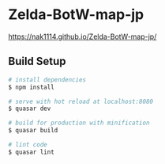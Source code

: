 # Zelda-BotW-map-jp

https://nak1114.github.io/Zelda-BotW-map-jp/

## Build Setup

``` bash
# install dependencies
$ npm install

# serve with hot reload at localhost:8080
$ quasar dev

# build for production with minification
$ quasar build

# lint code
$ quasar lint
```
